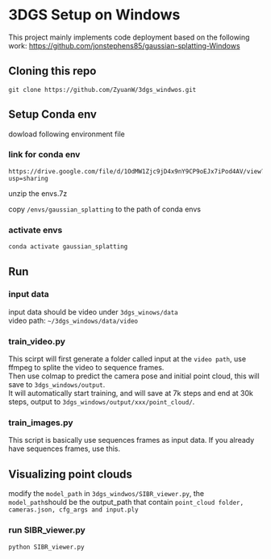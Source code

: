 # 3DGS Setup on Windows
This project mainly implements code deployment based on the following work: https://github.com/jonstephens85/gaussian-splatting-Windows
## Cloning this repo
```
git clone https://github.com/ZyuanW/3dgs_windwos.git
```

## Setup Conda env
dowload following environment file

### link for conda env
```
https://drive.google.com/file/d/1OdMW1Zjc9jD4x9nY9CP9oEJx7iPod4AV/view?usp=sharing
```
unzip the envs.7z

copy `/envs/gaussian_splatting` to the path of conda envs

### activate envs
`conda activate gaussian_splatting`

## Run

### input data
input data should be video under `3dgs_winows/data`   
video path: `~/3dgs_windows/data/video`

### train_video.py
This scirpt will first generate a folder called input at the `video path`, use ffmpeg to splite the video to sequence frames.   
Then use colmap to predict the camera pose and initial point cloud, this will save to `3dgs_windows/output`.   
It will automatically start training, and will save at 7k steps and end at 30k steps, output to `3dgs_windows/output/xxx/point_cloud/`.

### train_images.py
This script is basically use sequences frames as input data. If you already have sequences frames, use this.

## Visualizing point clouds
modify the `model_path` in `3dgs_windwos/SIBR_viewer.py`, the `model_path`should be the output_path that contain `point_cloud folder, cameras.json, cfg_args and input.ply`

### run SIBR_viewer.py
`python SIBR_viewer.py`


